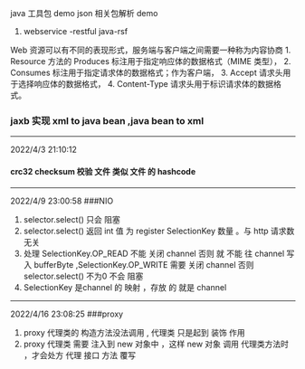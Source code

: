 java 工具包 demo
json 相关包解析 demo

1. webservice -restful java-rsf




Web 资源可以有不同的表现形式，服务端与客户端之间需要一种称为内容协商
    1. Resource 方法的 Produces 标注用于指定响应体的数据格式（MIME 类型），
    2. Consumes 标注用于指定请求体的数据格式；作为客户端，
    3. Accept 请求头用于选择响应体的数据格式，
    4. Content-Type 请求头用于标识请求体的数据格式。
    
### jaxb 实现 xml to java bean ,java bean to xml 



----------
2022/4/3 21:10:12 
#### crc32 checksum 校验 文件 类似 文件 的 hashcode 


----------
2022/4/9 23:00:58 
###NIO
1. selector.select() 只会 阻塞 
2. selector.select() 返回 int 值 为 register  SelectionKey 数量 。与 http 请求数 无关
3. 处理 SelectionKey.OP_READ 不能 关闭 channel 否则 就 不能 往 channel 写入 bufferByte ,SelectionKey.OP_WRITE 需要 关闭 channel  否则  selector.select() 不为0 不会 阻塞 
4. SelectionKey 是channel 的 映射 ，存放 的 就是 channel




----------
2022/4/16 23:08:25 
###proxy
1. proxy 代理类的 构造方法没法调用 , 代理类 只是起到 装饰 作用 
2. proxy 代理类 需要 注入到 new 对象中 ，这样 new 对象 调用 代理类方法时 ，才会处方 代理 接口 方法 覆写  